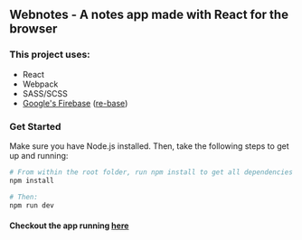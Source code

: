 ## Webnotes - A notes app made with React for the browser

### This project uses:
* React
* Webpack
* SASS/SCSS
* [Google's Firebase](https://www.firebase.com/) ([re-base](https://github.com/tylermcginnis/re-base))

### Get Started
Make sure you have Node.js installed. Then, take the following steps to get up and running:

```bash
# From within the root folder, run npm install to get all dependencies
npm install

# Then:
npm run dev

```

#### Checkout the app running [here](http://http://webnotes.surge.sh/)
